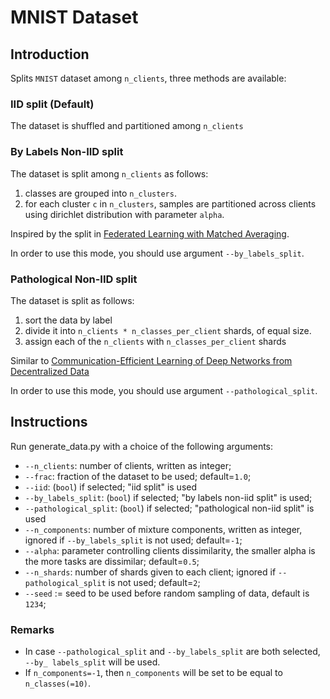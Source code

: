 # MNIST Dataset

## Introduction
Splits `MNIST` dataset among `n_clients`, three methods are available:

### IID split (Default)
The dataset is shuffled and partitioned among `n_clients`

### By Labels Non-IID split
The dataset is split among `n_clients` as follows:
1. classes are grouped into `n_clusters`.
2. for each cluster `c` in `n_clusters`, samples are partitioned across clients using dirichlet distribution with parameter `alpha`.

Inspired by the split in [Federated Learning with Matched Averaging](https://arxiv.org/abs/2002.06440).

In order to use this mode, you should use argument `--by_labels_split`.

### Pathological Non-IID split
The dataset is split as follows:
1) sort the data by label
2) divide it into `n_clients * n_classes_per_client` shards, of equal size.
3) assign each of the `n_clients` with `n_classes_per_client` shards

Similar to [Communication-Efficient Learning of Deep Networks from Decentralized Data](https://arxiv.org/abs/1602.05629)

In order to use this mode, you should use argument `--pathological_split`.

## Instructions
Run generate_data.py with a choice of the following arguments:

- `--n_clients`: number of clients, written as integer;
- `--frac`: fraction of the dataset to be used; default=``1.0``;
- `--iid`: (`bool`) if selected; "iid split" is used
- `--by_labels_split`: (`bool`) if selected; "by labels non-iid split" is used;
- `--pathological_split`: (`bool`) if selected; "pathological non-iid split" is used
- `--n_components`: number of mixture components, written as integer, ignored if `--by_labels_split`  is not used; default=``-1``;
- `--alpha`: parameter controlling clients dissimilarity, the smaller alpha is the more tasks are dissimilar; default=``0.5``;
- `--n_shards`: number of shards given to each client; ignored if `--pathological_split` is not used; default=``2``;
- `--seed` := seed to be used before random sampling of data, default is `1234`;

### Remarks
- In case `--pathological_split` and `--by_labels_split` are both selected, `--by_ labels_split` will be used.
- If `n_components=-1`, then `n_components` will be set to be equal to `n_classes(=10)`.

